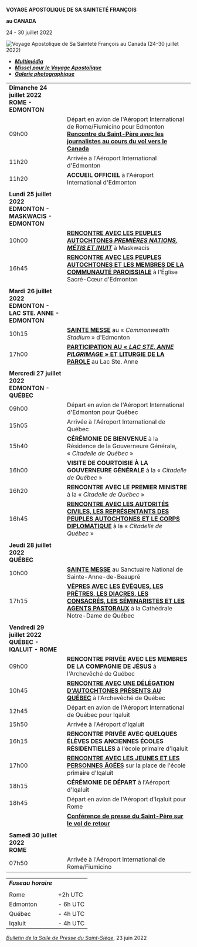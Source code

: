 **VOYAGE APOSTOLIQUE DE SA SAINTETÉ FRANÇOIS**

**au CANADA**

24 - 30 juillet 2022

![Voyage Apostolique de Sa Sainteté François au Canada (24-30 juillet 2022)](/content/dam/francesco/images/travels/2022/logo-canada2022.jpg)

- **[*Multimédia*](https://www.vatican.va/content/francesco/fr/events/event.dir.html/content/vaticanevents/fr/2022/7/24/viaggioapostolico-canada.html)**
- **[*Missel pour le Voyage Apostolique*](https://www.vatican.va/news_services/liturgy/libretti/2022/20220724-30-messale-canada.pdf)**
- **[*Galerie photographique*](https://www.vatican.va/content/photogallery/fr/eventi/canada2022.html)**


|     |     |
| --- | --- |
| **Dimanche 24 juillet 2022** <br>**ROME - EDMONTON** |
| 09h00 | Départ en avion de l'Aéroport International de Rome/Fiumicino pour Edmonton<br>**[Rencontre du Saint-Père avec les journalistes au cours du vol vers le Canada](https://www.vatican.va/content/francesco/fr/events/event.dir.html/content/vaticanevents/fr/2022/7/24/voloandata-canada.html)** |
| 11h20 | Arrivée à l'Aéroport International d'Edmonton |
| 11h20 | **ACCUEIL OFFICIEL** à l'Aéroport International d'Edmonton |
|  |
| **Lundi 25 juillet 2022** <br>**EDMONTON - MASKWACIS - EDMONTON** |
| 10h00 | **[RENCONTRE AVEC LES PEUPLES AUTOCHTONES *PREMIÈRES NATIONS, MÉTIS ET INUIT*](https://www.vatican.va/content/francesco/fr/events/event.dir.html/content/vaticanevents/fr/2022/7/25/popolazioniindigene-canada.html)** à Maskwacis |
| 16h45 | **[RENCONTRE AVEC LES PEUPLES AUTOCHTONES ET LES MEMBRES DE LA COMMUNAUTÉ PAROISSIALE](https://www.vatican.va/content/francesco/fr/events/event.dir.html/content/vaticanevents/fr/2022/7/25/incontroedmonton-canada.html)** à l'Église Sacré-Cœur d'Edmonton |
|  |
| **Mardi 26 juillet 2022** <br>**EDMONTON - LAC STE. ANNE - EDMONTON** |
| 10h15 | **[SAINTE MESSE](https://www.vatican.va/content/francesco/fr/events/event.dir.html/content/vaticanevents/fr/2022/7/26/messa-edmonton-canada.html)** au « *Commonwealth Stadium* » d'Edmonton |
| 17h00 | [**PARTICIPATION AU « *LAC STE. ANNE PILGRIMAGE* » ET** **LITURGIE DE LA PAROLE**](https://www.vatican.va/content/francesco/fr/events/event.dir.html/content/vaticanevents/fr/2022/7/26/omelia-lacsteanne-canada.html) au Lac Ste. Anne |
|  |
| **Mercredi 27 juillet 2022** <br>**EDMONTON - QUÉBEC** |
| 09h00 | Départ en avion de l'Aéroport International d'Edmonton pour Québec |
| 15h05 | Arrivée à l'Aéroport International de Québec |
| 15h40 | **CÉRÉMONIE DE BIENVENUE** à la Résidence de la Gouverneure Générale, « *Citadelle de Québec* » |
| 16h00 | **VISITE DE COURTOISIE À LA GOUVERNEURE GÉNÉRALE** à la « *Citadelle de Québec* » |
| 16h20 | **RENCONTRE AVEC LE PREMIER MINISTRE** à la « *Citadelle de Québec* » |
| 16h45 | **[RENCONTRE AVEC LES AUTORITÉS CIVILES, LES REPRÉSENTANTS DES PEUPLES AUTOCHTONES ET LE CORPS DIPLOMATIQUE](https://www.vatican.va/content/francesco/fr/events/event.dir.html/content/vaticanevents/fr/2022/7/27/autorita-canada.html)** à la « *Citadelle de Québec* » |
|  |
| **Jeudi 28 juillet 2022** <br>**QUÉBEC** |
| 10h00 | **[SAINTE MESSE](https://www.vatican.va/content/francesco/fr/events/event.dir.html/content/vaticanevents/fr/2022/7/28/omelia-beaupre-canada.html)** au Sanctuaire National de Sainte-Anne-de-Beaupré |
| 17h15 | **[VÊPRES AVEC LES ÉVÊQUES, LES PRÊTRES, LES DIACRES, LES CONSACRÉS, LES SÉMINARISTES ET LES AGENTS PASTORAUX](https://www.vatican.va/content/francesco/fr/events/event.dir.html/content/vaticanevents/fr/2022/7/28/omelia-vespri-quebec.html)** à la Cathédrale Notre-Dame de Québec |
|  |
| **Vendredi 29 juillet 2022** <br>**QUÉBEC - IQALUIT - ROME** |
| 09h00 | **RENCONTRE PRIVÉE AVEC LES MEMBRES DE LA COMPAGNIE DE JÉSUS** à l'Archevêché de Québec |
| 10h45 | **[RENCONTRE AVEC UNE DÉLÉGATION D'AUTOCHTONES PRÉSENTS AU QUÉBEC](https://www.vatican.va/content/francesco/fr/events/event.dir.html/content/vaticanevents/fr/2022/7/29/delegazione-indigeni-quebec.html)** à l'Archevêché de Québec |
| 12h45 | Départ en avion de l'Aéroport International de Québec pour Iqaluit |
| 15h50 | Arrivée à l'Aéroport d'Iqaluit |
| 16h15 | **RENCONTRE PRIVÉE AVEC QUELQUES ÉLÈVES DES ANCIENNES ÉCOLES RÉSIDENTIELLES** à l'école primaire d'Iqaluit |
| 17h00 | **[RENCONTRE AVEC LES JEUNES ET LES PERSONNES ÂGÉES](https://www.vatican.va/content/francesco/fr/events/event.dir.html/content/vaticanevents/fr/2022/7/29/giovani-anziani-iqaluit.html)** sur la place de l'école primaire d'Iqaluit |
| 18h15 | **CÉRÉMONIE DE DÉPART** à l'Aéroport d'Iqaluit |
| 18h45 | Départ en avion de l'Aéroport d'Iqaluit pour Rome |
|  | **[Conférence de presse du Saint-Père sur le vol de retour](https://www.vatican.va/content/francesco/fr/events/event.dir.html/content/vaticanevents/fr/2022/7/29/voloritorno-canada.html)** |
|  |
| **Samedi 30 juillet 2022** <br>**ROME** |
| 07h50 | Arrivée à l'Aéroport International de Rome/Fiumicino |

|     |     |
| --- | --- |
| ***Fuseau horaire*** |
|  |  |
| Rome | +2h UTC |
| Edmonton | - 6h UTC |
| Québec | - 4h UTC |
| Iqaluit | - 4h UTC |

*[Bulletin de la Salle de Presse du Saint-Siège](https://press.vatican.va/content/salastampa/it/bollettino/pubblico/2022/06/23/0487/01002.html#francese)*, 23 juin 2022